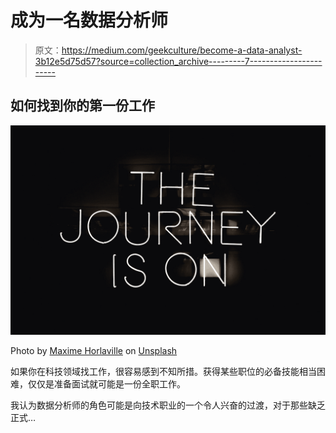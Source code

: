 # 成为一名数据分析师

> 原文：<https://medium.com/geekculture/become-a-data-analyst-3b12e5d75d57?source=collection_archive---------7----------------------->

## 如何找到你的第一份工作

![](img/e78344413bbeb2420ff16b298472482d.png)

Photo by [Maxime Horlaville](https://unsplash.com/@mxhpics?utm_source=medium&utm_medium=referral) on [Unsplash](https://unsplash.com?utm_source=medium&utm_medium=referral)

如果你在科技领域找工作，很容易感到不知所措。获得某些职位的必备技能相当困难，仅仅是准备面试就可能是一份全职工作。

我认为数据分析师的角色可能是向技术职业的一个令人兴奋的过渡，对于那些缺乏正式…